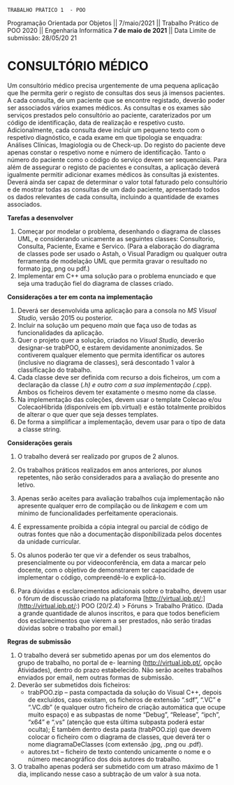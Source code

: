 ```
TRABALHO PRÁTICO 1  - POO
```
Programação Orientada por Objetos ||
7/maio/2021 || Trabalho Prático de POO 2020 ||
Engenharia Informática
**7 de maio de 2021** ||
Data Limite de submissão: 28/05/20 21

# CONSULTÓRIO MÉDICO

Um consultório médico precisa urgentemente de uma pequena aplicação que lhe permita gerir o
registo de consultas dos seus já imensos pacientes. A cada consulta, de um paciente que se encontre
registado, deverão poder ser associados vários exames médicos. As consultas e os exames são serviços
prestados pelo consultório ao paciente, caraterizados por um código de identificação, data de realização
e respetivo custo. Adicionalmente, cada consulta deve incluir um pequeno texto com o respetivo
diagnóstico, e cada exame em que tipologia se enquadra: Análises Clínicas, Imagiologia ou de Check-up.
Do registo do paciente deve apenas constar o respetivo nome e número de identificação. Tanto o número
do paciente como o código do serviço devem ser sequenciais.
Para além de assegurar o registo de pacientes e consultas, a aplicação deverá igualmente permitir
adicionar exames médicos às consultas já existentes. Deverá ainda ser capaz de determinar o valor total
faturado pelo consultório e de mostrar todas as consultas de um dado paciente, apresentado todos os
dados relevantes de cada consulta, incluindo a quantidade de exames associados.

**Tarefas a desenvolver**

1. Começar por modelar o problema, desenhando o diagrama de classes UML, e considerando
    unicamente as seguintes classes: Consultorio, Consulta, Paciente, Exame e Servico.
(Para a elaboração do diagrama de classes pode ser usado o Astah, o Visual Paradigm ou qualquer
outra ferramenta de modelação UML que permita gravar o resultado no formato jpg, png ou pdf.) 
2. Implementar em C++ uma solução para o problema enunciado e que seja uma tradução fiel do
    diagrama de classes criado.

**Considerações a ter em conta na implementação**

1. Deverá ser desenvolvida uma aplicação para a consola no _MS Visual Studio,_ versão 2015 ou posterior.
2. Incluir na solução um pequeno _main_ que faça uso de todas as funcionalidades da aplicação.
3. Quer o projeto quer a solução, criados no _Visual Studio,_ deverão designar-se trabPOO, e estarem
    devidamente anonimizados. Se contiverem qualquer elemento que permita identificar os autores
    (inclusive no diagrama de classes), será descontado 1 valor à classificação do trabalho.
4. Cada classe deve ser definida com recurso a dois ficheiros, um com a declaração da classe (*.h) e outro
    com a sua implementação (*.cpp). Ambos os ficheiros devem ter exatamente o mesmo nome da
    classe.
5. Na implementação das coleções, devem usar o template Colecao e/ou ColecaoHibrida (disponíveis em
    ipb.virtual) e estão totalmente proibidos de alterar o que quer que seja desses templates.
6. De forma a simplificar a implementação, devem usar para o tipo de data a classe string.

**Considerações gerais**

1. O trabalho deverá ser realizado por grupos de 2 alunos.
2. Os trabalhos práticos realizados em anos anteriores, por alunos repetentes, não serão considerados
    para a avaliação do presente ano letivo.

3. Apenas serão aceites para avaliação trabalhos cuja implementação não apresente qualquer erro de
    compilação ou de _linkagem_ e com um mínimo de funcionalidades perfeitamente operacionais.
4. É expressamente proibida a cópia integral ou parcial de código de outras fontes que não a
    documentação disponibilizada pelos docentes da unidade curricular.
5. Os alunos poderão ter que vir a defender os seus trabalhos, presencialmente ou por videoconferência,
    em data a marcar pelo docente, com o objetivo de demonstrarem ter capacidade de implementar o
    código, compreendê-lo e explicá-lo.
6. Para dúvidas e esclarecimentos adicionais sobre o trabalho, devem usar o fórum de discussão criado
    na plataforma [http://virtual.ipb.pt/:](http://virtual.ipb.pt/:) POO (20/2.4) > Fóruns > Trabalho Prático.
(Dada a grande quantidade de alunos inscritos, e para que todos beneficiem dos esclarecimentos que
vierem a ser prestados, não serão tiradas dúvidas sobre o trabalho por email.)

**Regras de submissão**

1. O trabalho deverá ser submetido apenas por um dos elementos do grupo de trabalho, no portal de e-
    learning (http://virtual.ipb.pt/, opção Atividades), dentro do prazo estabelecido. Não serão aceites
    trabalhos enviados por email, nem outras formas de submissão.
2. Deverão ser submetidos dois ficheiros:
    - trabPOO.zip – pasta compactada da solução do Visual C++, depois de excluídos, caso existam, os
       ficheiros de extensão “.sdf”, “.VC” e “.VC.db” (e qualquer outro ficheiro de criação automática que
       ocupe muito espaço) e as subpastas de nome “Debug”, “Release”, “ipch”, “x64” e “.vs” (atenção
       que esta última subpasta poderá estar oculta);
       É também dentro desta pasta (trabPOO.zip) que devem colocar o ficheiro com o diagrama de
       classes, que deverá ter o nome diagramaDeClasses (com extensão .jpg, .png ou .pdf).
    - autores.txt – ficheiro de texto contendo unicamente o nome e o número mecanográfico dos dois
       autores do trabalho.
3. O trabalho apenas poderá ser submetido com um atraso máximo de 1 dia, implicando nesse caso a
    subtração de um valor à sua nota.


